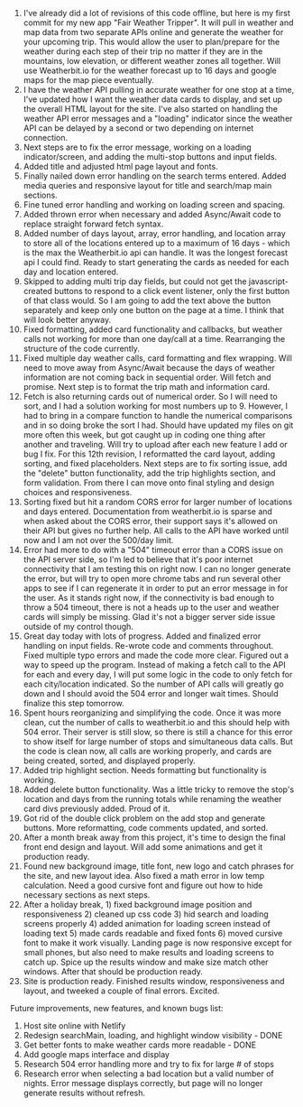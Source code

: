 1. I've already did a lot of revisions of this code offline, but here is my first commit for my new app "Fair Weather Tripper".  It will pull in weather and map data from two separate APIs online and generate the weather for your upcoming trip. This would allow the user to plan/prepare for the weather during each step of their trip no matter if they are in the mountains, low elevation, or different weather zones all together.  Will use Weatherbit.io for the weather forecast up to 16 days and google maps for the map piece eventually.
2. I have the weather API pulling in accurate weather for one stop at a time, I've updated how I want the weather data cards to display, and set up the overall HTML layout for the site. I've also started on handling the weather API error messages and a "loading" indicator since the weather API can be delayed by a second or two depending on internet connection.
3. Next steps are to fix the error message, working on a loading indicator/screen, and adding the multi-stop buttons and input fields.
4. Added title and adjusted html page layout and fonts.
5. Finally nailed down error handling on the search terms entered. Added media queries and responsive layout for title and search/map main sections. 
6. Fine tuned error handling and working on loading screen and spacing.
7. Added thrown error when necessary and added Async/Await code to replace straight forward fetch syntax.
8. Added number of days layout, array, error handling, and location array to store all of the locations entered up to a maximum of 16 days - which is the max the Weatherbit.io api can handle. It was the longest forecast api I could find. Ready to start generating the cards as needed for each day and location entered. 
9. Skipped to adding multi trip day fields, but could not get the javascript-created buttons to respond to a click event listener, only the first button of that class would. So I am going to add the text above the button separately and keep only one button on the page at a time. I think that will look better anyway. 
10. Fixed formatting, added card functionality and callbacks, but weather calls not working for more than one day/call at a time.  Rearranging the structure of the code currently.
11. Fixed multiple day weather calls, card formatting and flex wrapping. Will need to move away from Async/Await because the days of weather information are not coming back in sequential order. Will fetch and promise. Next step is to format the trip math and information card. 
12. Fetch is also returning cards out of numerical order. So I will need to sort, and I had a solution working for most numbers up to 9.  However, I had to bring in a compare function to handle the numerical comparisons and in so doing broke the sort I had.  Should have updated my files on git more often this week, but got caught up in coding one thing after another and traveling. Will try to upload after each new feature I add or bug I fix. For this 12th revision, I reformatted the card layout, adding sorting, and fixed placeholders. Next steps are to fix sorting issue, add the "delete" button functionality, add the trip highlights section, and form validation. From there I can move onto final styling and design choices and responsiveness. 
13. Sorting fixed but hit a random CORS error for larger number of locations and days entered. Documentation from weatherbit.io is sparse and when asked about the CORS error, their support says it's allowed on their API but gives no further help. All calls to the API have worked until now and I am not over the 500/day limit.  
14. Error had more to do with a "504" timeout error than a CORS issue on the API server side, so I'm led to believe that it's poor internet connectivity that I am testing this on right now.  I can no longer generate the error, but will try to open more chrome tabs and run several other apps to see if I can regenerate it in order to put an error message in for the user. As it stands right now, if the connectivity is bad enough to throw a 504 timeout, there is not a heads up to the user and weather cards will simply be missing. Glad it's not a bigger server side issue outside of my control though. 
15. Great day today with lots of progress.  Added and finalized error handling on input fields. Re-wrote code and comments throughout. Fixed multiple typo errors and made the code more clear. Figured out a way to speed up the program. Instead of making a fetch call to the API for each and every day, I will put some logic in the code to only fetch for each city/location indicated.  So the number of API calls will greatly go down and I should avoid the 504 error and longer wait times. Should finalize this step tomorrow. 
16. Spent hours reorganizing and simplifying the code. Once it was more clean, cut the number of calls to weatherbit.io and this should help with 504 error. Their server is still slow, so there is still a chance for this error to show itself for large number of stops and simultaneous data calls. But the code is clean now, all calls are working properly, and cards are being created, sorted, and displayed properly. 
17. Added trip highlight section. Needs formatting but functionality is working.
18. Added delete button functionality. Was a little tricky to remove the stop's location and days from the running totals while renaming the weather card divs previously added. Proud of it.
19. Got rid of the double click problem on the add stop and generate buttons. More reformatting, code comments updated, and sorted. 
20. After a month break away from this project, it's time to design the final front end design and layout. Will add some animations and get it production ready. 
21. Found new background image, title font, new logo and catch phrases for the site, and new layout idea. Also fixed a math error in low temp calculation. Need a good cursive font and figure out how to hide necessary sections as next steps. 
22. After a holiday break, 1) fixed background image position and responsiveness 2) cleaned up css code 3) hid search and loading screens properly 4) added animation for loading screen instead of loading text 5) made cards readable and fixed fonts 6) moved cursive font to make it work visually. Landing page is now responsive except for small phones, but also need to make results and loading screens to catch up. Spice up the results window and make size match other windows. After that should be production ready. 
23. Site is production ready. Finished results window, responsiveness and layout, and tweeked a couple of final errors. Excited. 




Future improvements, new features, and known bugs list:
1) Host site online with Netlify
2) Redesign searchMain, loading, and highlight window visibility - DONE
3) Get better fonts to make weather cards more readable - DONE
4) Add google maps interface and display
5) Research 504 error handling more and try to fix for large # of stops
6) Research error when selecting a bad location but a valid number of nights. Error message displays correctly, but page will no longer generate results without refresh. 



